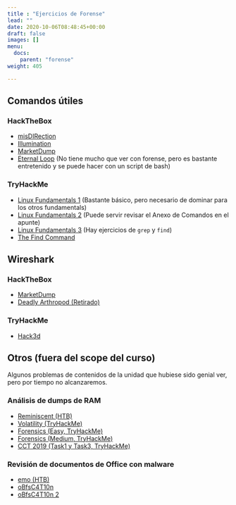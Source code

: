 ```yaml
---
title : "Ejercicios de Forense"
lead: ""
date: 2020-10-06T08:48:45+00:00
draft: false
images: []
menu:
  docs:
    parent: "forense"
weight: 405

---
```



## Comandos útiles

### HackTheBox

* [misDIRection](https://app.hackthebox.eu/challenges/misDIRection)
* [Illumination](https://app.hackthebox.eu/challenges/Illumination)
* [MarketDump](https://app.hackthebox.eu/challenges/MarketDump)
* [Eternal Loop](https://app.hackthebox.eu/challenges/Eternal-Loop) (No tiene mucho que ver con forense, pero es bastante entretenido y se puede hacer con un script de bash)

### TryHackMe

* [Linux Fundamentals 1](https://tryhackme.com/room/linux1) (Bastante básico, pero necesario de dominar para los otros fundamentals)
* [Linux Fundamentals 2](https://tryhackme.com/room/linux2) (Puede servir revisar el Anexo de Comandos en el apunte)
* [Linux Fundamentals 3](https://tryhackme.com/room/linux3) (Hay ejercicios de `grep` y `find`)
* [The Find Command](https://tryhackme.com/room/thefindcommand)

## Wireshark

### HackTheBox

* [MarketDump](https://app.hackthebox.eu/challenges/MarketDump)
* [Deadly Arthropod (Retirado)](https://app.hackthebox.eu/challenges/Deadly-Arthropod)

### TryHackMe

* [Hack3d](https://tryhackme.com/room/h4cked)

## Otros (fuera del scope del curso)

Algunos problemas de contenidos de la unidad que hubiese sido genial ver, pero por tiempo no alcanzaremos.

### Análisis de dumps de RAM

* [Reminiscent (HTB)](https://app.hackthebox.eu/challenges/Reminiscent)
* [Volatility (TryHackMe)](https://tryhackme.com/room/bpvolatility)
* [Forensics (Easy, TryHackMe)](https://tryhackme.com/room/memoryforensics)
* [Forensics (Medium, TryHackMe)](https://tryhackme.com/room/forensics)
* [CCT 2019 (Task1 y Task3, TryHackMe)](https://tryhackme.com/room/cct2019)

### Revisión de documentos de Office con malware

* [emo (HTB)](https://app.hackthebox.eu/challenges/emo)
* [oBfsC4T10n](https://app.hackthebox.eu/challenges/oBfsC4t10n)
* [oBfsC4T10n 2](https://app.hackthebox.eu/challenges/oBfsC4t10n2)